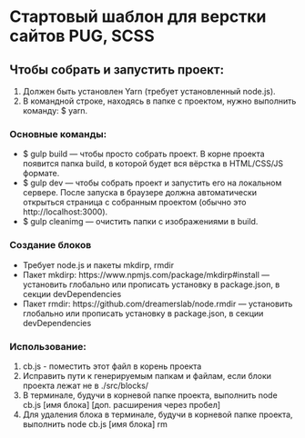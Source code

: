 <h1>Стартовый шаблон для верстки сайтов PUG, SCSS</h1>
<h2>Чтобы собрать и запустить проект:</h2>
<ol>
  <li>Должен быть установлен Yarn (требует установленный node.js).</li>
  <li>В командной строке, находясь в папке с проектом, нужно выполнить команду: $ yarn.</li>
</ol>
<h3>Основные команды:</h3>
<ul>
  <li>$ gulp build — чтобы просто собрать проект. В корне проекта появится папка build, в которой будет вся вёрстка в HTML/CSS/JS формате.</li>
  <li>$ gulp dev — чтобы собрать проект и запустить его на локальном сервере. После запуска в браузере должна автоматически открыться страница с собранным проектом (обычно это http://localhost:3000).</li>
  <li>$ gulp cleanimg — очистить папки с изображениями в build.</li>
</ul>
<h3>Создание блоков</h3>
<ul>
  <li>Требует node.js и пакеты mkdirp, rmdir</li>
  <li>Пакет mkdirp: https://www.npmjs.com/package/mkdirp#install — установить глобально или прописать установку в package.json, в секции devDependencies</li>
  <li>Пакет rmdir: https://github.com/dreamerslab/node.rmdir — установить глобально или прописать установку в package.json, в секции devDependencies</li>
</ul>
<h3>Использование:</h3>
<ol>
  <li>cb.js - поместить этот файл в корень проекта</li>
  <li>Исправить пути к генерируемым папкам и файлам, если блоки проекта лежат не в ./src/blocks/</li>
  <li>В терминале, будучи в корневой папке проекта, выполнить node cb.js [имя блока] [доп. расширения через пробел]</li>
  <li>Для удаления блока в терминале, будучи в корневой папке проекта, выполнить node cb.js [имя блока] rm</li>
</ol>
